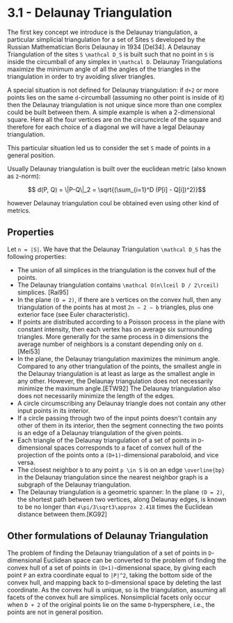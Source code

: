 # 3.1 -  Delaunay Triangulation

The first key concept we introduce is the Delaunay triangulation, a particular simplicial triangulation for a set of Sites ``S`` developed by the Russian Mathematician Boris Delaunay in 1934 [Del34]. A Delaunay Triangulation of the sites ``S`` ``\mathcal D_S`` is built such that no point in ``S`` is inside the circumball of any simplex in ``\mathcal D``. Delaunay Triangulations maximize the minimum angle of all the angles of the triangles in the triangulation in order to try avoiding sliver triangles. 

A special situation is not defined for Delaunay triangulation: if ``d+2`` or more points lies on the same ``d``-circumball (assuming no other point is inside of it) then the Delaunay triangulation is not unique since more than one complex could be built between them. A simple example is when a 2-dimensional square. Here all the four vertices are on the circumcircle of the square and therefore for each choice of a diagonal we will have a legal Delaunay triangulation.

This particular situation led us to consider the set ``S`` made of points in a general position.

Usually Delaunay triangulation is built over the euclidean metric (also known as ``2``-norm):
```math
	d(P, Q) = \|P-Q\|_2 = \sqrt{(\sum_{i=1}^D (P[i] - Q[i])^2)}
```
however Delaunay triangulation coul be obtained even using other kind of metrics.


## Properties

Let ``n = |S|``. We have that the Delaunay Triangulation ``\mathcal D_S`` has the following properties:
 - The union of all simplices in the triangulation is the convex hull of the points.
 - The Delaunay triangulation contains ``\mathcal O(n\lceil D / 2\rceil)`` simplices. [Rai95]
 - In the plane ``(D = 2)``, if there are ``b`` vertices on the convex hull, then any triangulation of the points has at most ``2n − 2 − b`` triangles, plus one exterior face (see Euler characteristic).
 - If points are distributed according to a Poisson process in the plane with constant intensity, then each vertex has on average six surrounding triangles. More generally for the same process in ``D`` dimensions the average number of neighbors is a constant depending only on ``d``. [Mei53]
 - In the plane, the Delaunay triangulation maximizes the minimum angle. Compared to any other triangulation of the points, the smallest angle in the Delaunay triangulation is at least as large as the smallest angle in any other. However, the Delaunay triangulation does not necessarily minimize the maximum angle.[ETW92] The Delaunay triangulation also does not necessarily minimize the length of the edges.
 - A circle circumscribing any Delaunay triangle does not contain any other input points in its interior.
 - If a circle passing through two of the input points doesn't contain any other of them in its interior, then the segment connecting the two points is an edge of a Delaunay triangulation of the given points.
 - Each triangle of the Delaunay triangulation of a set of points in ``D``-dimensional spaces corresponds to a facet of convex hull of the projection of the points onto a ``(D+1)``-dimensional paraboloid, and vice versa.
 - The closest neighbor ``b`` to any point ``p \in S`` is on an edge ``\overline{bp}`` in the Delaunay triangulation since the nearest neighbor graph is a subgraph of the Delaunay triangulation.
 - The Delaunay triangulation is a geometric spanner: In the plane ``(D = 2)``, the shortest path between two vertices, along Delaunay edges, is known to be no longer than ``4\pi/3\sqrt3\approx 2.418`` times the Euclidean distance between them.[KG92]

## Other formulations of Delaunay Triangulation

The problem of finding the Delaunay triangulation of a set of points in ``D``-dimensional Euclidean space can be converted to the problem of finding the convex hull of a set of points in ``(D+1)``-dimensional space, by giving each point ``P`` an extra coordinate equal to ``|P|^2``, taking the bottom side of the convex hull, and mapping back to ``D``-dimensional space by deleting the last coordinate. As the convex hull is unique, so is the triangulation, assuming all facets of the convex hull are simplices. Nonsimplicial facets only occur when ``D + 2`` of the original points lie on the same ``D``-hypersphere, i.e., the points are not in general position.